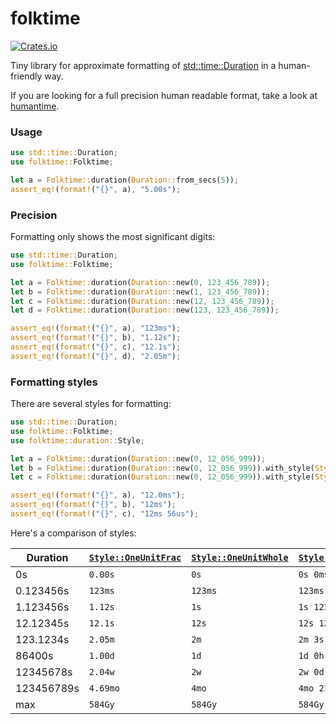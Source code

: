# folktime

[![Crates.io](https://img.shields.io/crates/v/folktime.svg)](https://crates.io/crates/folktime)

Tiny library for approximate formatting of [std::time::Duration](https://doc.rust-lang.org/stable/core/time/struct.Duration.html) in a human-friendly way.

If you are looking for a full precision human readable format, take a look at [humantime](https://crates.io/crates/humantime).

### Usage

```rust
use std::time::Duration;
use folktime::Folktime;

let a = Folktime::duration(Duration::from_secs(5));
assert_eq!(format!("{}", a), "5.00s");
```

### Precision

Formatting only shows the most significant digits:

```rust
use std::time::Duration;
use folktime::Folktime;

let a = Folktime::duration(Duration::new(0, 123_456_789));
let b = Folktime::duration(Duration::new(1, 123_456_789));
let c = Folktime::duration(Duration::new(12, 123_456_789));
let d = Folktime::duration(Duration::new(123, 123_456_789));

assert_eq!(format!("{}", a), "123ms");
assert_eq!(format!("{}", b), "1.12s");
assert_eq!(format!("{}", c), "12.1s");
assert_eq!(format!("{}", d), "2.05m");
```

### Formatting styles

There are several styles for formatting:

```rust
use std::time::Duration;
use folktime::Folktime;
use folktime::duration::Style;

let a = Folktime::duration(Duration::new(0, 12_056_999));
let b = Folktime::duration(Duration::new(0, 12_056_999)).with_style(Style::OneUnitWhole);
let c = Folktime::duration(Duration::new(0, 12_056_999)).with_style(Style::TwoUnitsWhole);

assert_eq!(format!("{}", a), "12.0ms");
assert_eq!(format!("{}", b), "12ms");
assert_eq!(format!("{}", c), "12ms 56us");
```

Here's a comparison of styles:

| Duration   | [`Style::OneUnitFrac`](https://docs.rs/folktime/latest/folktime/duration/enum.Style.html#variant.OneUnitFrac) | [`Style::OneUnitWhole`](https://docs.rs/folktime/latest/folktime/duration/enum.Style.html#variant.OneUnitWhole) | [`Style::TwoUnitsWhole`](https://docs.rs/folktime/latest/folktime/duration/enum.Style.html#variant.TwoUnitsWhole) |
|------------|----------------------|-----------------------|------------------------|
| 0s         | `0.00s`              | `0s`                  | `0s 0ms`               |
| 0.123456s  | `123ms`              | `123ms`               | `123ms 456us`          |
| 1.123456s  | `1.12s`              | `1s`                  | `1s 123ms`             |
| 12.12345s  | `12.1s`              | `12s`                 | `12s 123ms`            |
| 123.1234s  | `2.05m`              | `2m`                  | `2m 3s`                |
| 86400s     | `1.00d`              | `1d`                  | `1d 0h`                |
| 12345678s  | `2.04w`              | `2w`                  | `2w 0d`                |
| 123456789s | `4.69mo`             | `4mo`                 | `4mo 21d`              |
| max        | `584Gy`              | `584Gy`               | `584Gy 4mo`            |

